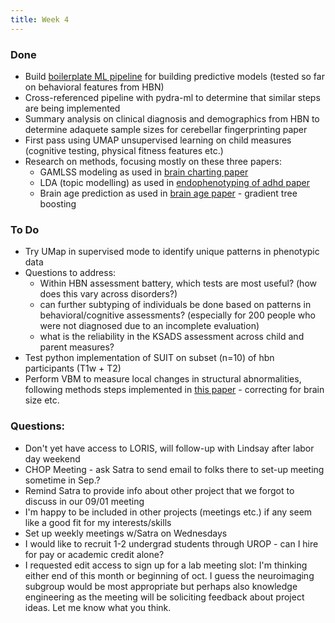 ```yaml
---
title: Week 4
---
```


### Done
* Build [boilerplate ML pipeline](https://github.com/maedbhk/healthy_brain_network) for building predictive models (tested so far on behavioral features from HBN)
* Cross-referenced pipeline with pydra-ml to determine that similar steps are being implemented
* Summary analysis on clinical diagnosis and demographics from HBN to determine adaquete sample sizes for cerebellar fingerprinting paper
* First pass using UMAP unsupervised learning on child measures (cognitive testing, physical fitness features etc.)
* Research on methods, focusing mostly on these three papers: 
    * GAMLSS modeling as used in [brain charting paper](https://www.nature.com/articles/s41586-022-04554-y)
    * LDA (topic modelling) as used in [endophenotyping of adhd paper](https://www.nature.com/articles/s41398-018-0179-6)
    * Brain age prediction as used in [brain age paper](https://www.nature.com/articles/s41593-019-0471-7) - gradient tree boosting

### To Do
* Try UMap in supervised mode to identify unique patterns in phenotypic data
* Questions to address: 
    * Within HBN assessment battery, which tests are most useful? (how does this vary across disorders?)
    * can further subtyping of individuals be done based on patterns in behavioral/cognitive assessments? (especially for 200 people who were not diagnosed due to an incomplete evaluation)
    * what is the reliability in the KSADS assessment across child and parent measures?
* Test python implementation of SUIT on subset (n=10) of hbn participants (T1w + T2)
* Perform VBM to measure local changes in structural abnormalities, following methods steps implemented in [this paper](https://www.sciencedirect.com/science/article/pii/S2213158218303012) - correcting for brain size etc.

### Questions:
* Don't yet have access to LORIS, will follow-up with Lindsay after labor day weekend
* CHOP Meeting - ask Satra to send email to folks there to set-up meeting sometime in Sep.? 
* Remind Satra to provide info about other project that we forgot to discuss in our 09/01 meeting
* I'm happy to be included in other projects (meetings etc.) if any seem like a good fit for my interests/skills
* Set up weekly meetings w/Satra on Wednesdays
* I would like to recruit 1-2 undergrad students through UROP - can I hire for pay or academic credit alone?
* I requested edit access to sign up for a lab meeting slot: I'm thinking either end of this month or beginning of oct. I guess the neuroimaging subgroup would be most appropriate but perhaps also knowledge engineering as the meeting will be soliciting feedback about project ideas. Let me know what you think.  